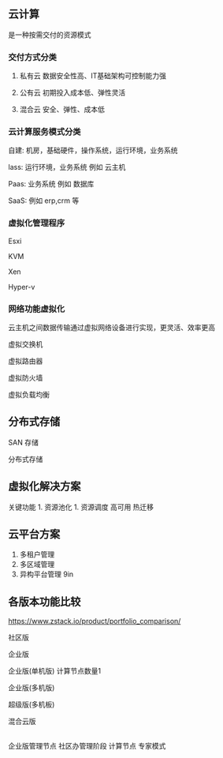 
## 云计算

是一种按需交付的资源模式


### 交付方式分类

1. 私有云
    数据安全性高、IT基础架构可控制能力强

1. 公有云
    初期投入成本低、弹性灵活

1. 混合云
    安全、弹性、成本低


### 云计算服务模式分类

自建: 机房，基础硬件，操作系统，运行环境，业务系统

lass:                           运行环境，业务系统  例如 云主机 

Paas:                                     业务系统  例如 数据库

SaaS:                                               例如 erp,crm 等


### 虚拟化管理程序

Esxi

KVM

Xen

Hyper-v


### 网络功能虚拟化

云主机之间数据传输通过虚拟网络设备进行实现，更灵活、效率更高


虚拟交换机

虚拟路由器

虚拟防火墙

虚拟负载均衡



## 分布式存储

SAN 存储

分布式存储


## 虚拟化解决方案


关键功能
    1. 资源池化
    1. 资源调度
        高可用
        热迁移

## 云平台方案

1. 多租户管理
1. 多区域管理
1. 异构平台管理 
9in
    

## 各版本功能比较

https://www.zstack.io/product/portfolio_comparison/

社区版

企业版

企业版(单机版)
    计算节点数量1

企业版(多机版)

超级版(多机板)

混合云版

## 

企业版管理节点 社区办管理阶段 计算节点 专家模式
